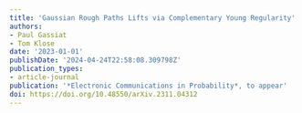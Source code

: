```yaml
---
title: 'Gaussian Rough Paths Lifts via Complementary Young Regularity'
authors:
- Paul Gassiat
- Tom Klose
date: '2023-01-01'
publishDate: '2024-04-24T22:58:08.309798Z'
publication_types:
- article-journal
publication: '*Electronic Communications in Probability*, to appear'
doi: https://doi.org/10.48550/arXiv.2311.04312
---
```

